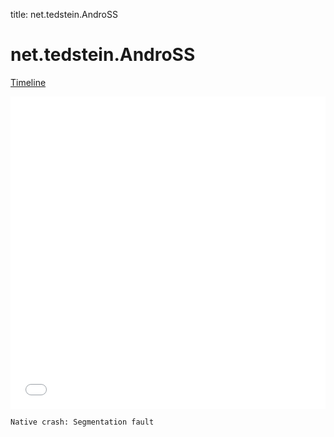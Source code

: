 title: net.tedstein.AndroSS

# net.tedstein.AndroSS

[Timeline](./vis-timeline.html)

<iframe src="./vis-timeline.html" width="100%" height="500px" style="border:none;"></iframe>

```
Native crash: Segmentation fault
```



